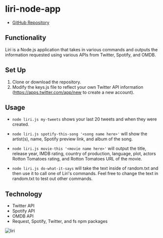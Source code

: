 # liri-node-app

* [GitHub Repository](https://github.com/colinmcdaniel/liri-node-app)

## Functionality

Liri is a Node.js application that takes in various commands and outputs the information requested using various APIs from Twitter, Spotify, and OMDB.

## Set Up

1. Clone or download the repository.
2. Modify the keys.js file to reflect your own Twitter API information (https://apps.twitter.com/app/new to create a new account).

## Usage

* `node liri.js my-tweets` shows your last 20 tweets and when they were created.

* `node liri.js spotify-this-song '<song name here>'` will show the artist(s), name, Spotify preview link, and album of the song.

* `node liri.js movie-this '<movie name here>'` will output the title, release year, IMDB rating, country of production, language, plot, actors Rotton Tomatoes rating, and Rotton Tomatoes URL of the movie.

* `node liri.js do-what-it-says` will take the text inside of random.txt and then use it to call one of Liri's commands. Feel free to change the text in random.txt to test out other commands.

## Technology

* Twitter API
* Spotify API
* OMDB API
* Request, Spotify, Twitter, and fs npm packages

![liri](https://cloud.githubusercontent.com/assets/18273101/22234380/9fbc8386-e1ac-11e6-92e6-6b68bfbc7a01.gif)
